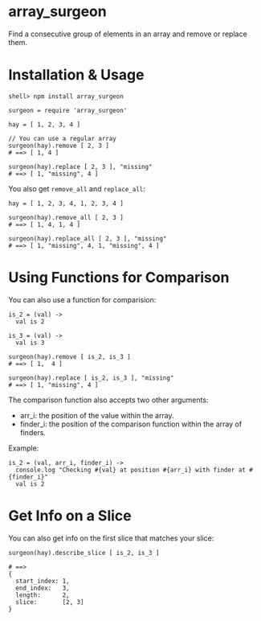 
array\_surgeon
=============

Find a consecutive group of elements in an array and remove or replace them.


Installation & Usage
====

    shell> npm install array_surgeon

    surgeon = require 'array_surgeon'

    hay = [ 1, 2, 3, 4 ]
    
    // You can use a regular array
    surgeon(hay).remove [ 2, 3 ]
    # ==> [ 1, 4 ]
   
    surgeon(hay).replace [ 2, 3 ], "missing"
    # ==> [ 1, "missing", 4 ]

You also get `remove_all` and `replace_all`:

    hay = [ 1, 2, 3, 4, 1, 2, 3, 4 ]
    
    surgeon(hay).remove_all [ 2, 3 ]
    # ==> [ 1, 4, 1, 4 ]
   
    surgeon(hay).replace_all [ 2, 3 ], "missing"
    # ==> [ 1, "missing", 4, 1, "missing", 4 ]
    


Using Functions for Comparison
==============================

You can also use a function for comparision:

    is_2 = (val) ->
      val is 2
      
    is_3 = (val) ->
      val is 3
      
    surgeon(hay).remove [ is_2, is_3 ]
    # ==> [ 1,  4 ]
   
    surgeon(hay).replace [ is_2, is_3 ], "missing"
    # ==> [ 1, "missing", 4 ]

The comparison function also accepts two other arguments:

  * arr\_i: the position of the value within the array.
  * finder\_i: the position of the comparison function within the array of finders.

Example:

    is_2 = (val, arr_i, finder_i) ->
      console.log "Checking #{val} at position #{arr_i} with finder at #{finder_i}"
      val is 2


Get Info on a Slice
================
You can also get info on the first slice that matches your slice:

    surgeon(hay).describe_slice [ is_2, is_3 ]
    
    # ==> 
    { 
      start_index: 1, 
      end_index:   3, 
      length:      2,
      slice:       [2, 3]
    }
   
  
